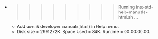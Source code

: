 * >>>>>>>>> Running inst-std-help-manuals-html.sh ...
  * Add user & developer manuals(html) in Help menu.
  * Disk size = 2991272K. Space Used = 84K. Runtime = 00:00:00:00.
